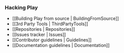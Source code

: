 ### Hacking Play

- [[Building Play from source | BuildingFromSource]]
- [[3rd Party Tools | ThirdPartyTools]]
- [[Repositories | Repositories]]
- [[Issues tracker | Issues]]
- [[Contributor guidelines | Guidelines]]
- [[Documentation guidelines | Documentation]]
